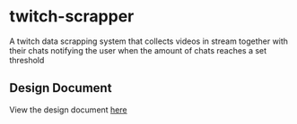 # twitch-scrapper
A twitch data scrapping system that collects videos in stream together with their chats notifying the user when the amount of chats reaches a set threshold

## Design Document
View the design document [here](https://github.com/awath-abdat/twitch-scrapper/blob/main/Twitch%20Data%20Collection%20System%20Design.pdf)
